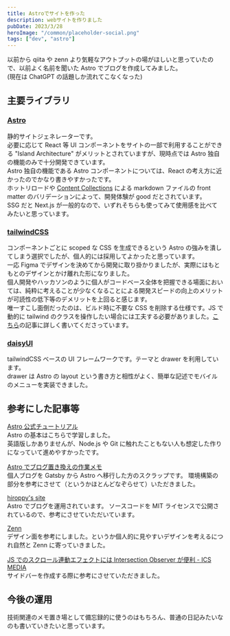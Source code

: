 ```yaml
---
title: Astroでサイトを作った
description: webサイトを作りました
pubDate: 2023/3/28
heroImage: "/common/placeholder-social.png"
tags: ["dev", "astro"]
---
```


以前から qiita や zenn より気軽なアウトプットの場がほしいと思っていたので、以前よく名前を聞いた Astro でブログを作成してみました。  
(現在は ChatGPT の話題しか流れてこなくなった)

## 主要ライブラリ

### [Astro](https://astro.build/)

静的サイトジェネレーターです。  
必要に応じて React 等 UI コンポーネントをサイトの一部で利用することができる "Island Architecture" がメリットとされていますが、現時点では Astro 独自の機能のみで十分開発できています。  
Astro 独自の機能である Astro コンポーネントについては、React の考え方に近かったのでかなり書きやすかったです。  
ホットリロードや [Content Collections](https://docs.astro.build/ja/guides/content-collections/) による markdown ファイルの front matter のバリデーションによって、開発体験が good だとされています。  
SSG だと Next.js が一般的なので、いずれそちらも使ってみて使用感を比べてみたいと思っています。

### [tailwindCSS](https://tailwindcss.com/)

コンポーネントごとに scoped な CSS を生成できるという Astro の強みを潰してしまう選択でしたが、個人的には採用してよかったと思っています。  
一応 Figma でデザインを決めてから開発に取り掛かりましたが、実際にはもともとのデザインとかけ離れた形になりました。  
個人開発やハッカソンのように個人がコードベース全体を把握できる場面においては、純粋に考えることが少なくなることによる開発スピードの向上のメリットが可読性の低下等のデメリットを上回ると感じます。  
唯一すこし面倒だったのは、ビルド時に不要な CSS を削除する仕様です。JS で動的に tailwind のクラスを操作したい場合には工夫する必要がありました。[こちら](https://chaika.hatenablog.com/entry/2022/06/22/083000)の記事に詳しく書いてくださっています。

### [daisyUI](https://daisyui.com/)

tailwindCSS ベースの UI フレームワークです。テーマと drawer を利用しています。  
drawer は Astro の layout という書き方と相性がよく、簡単な記述でモバイルのメニューを実装できました。

## 参考にした記事等

[Astro 公式チュートリアル](https://docs.astro.build/en/tutorial/0-introduction/)  
Astro の基本はこちらで学習しました。  
英語版しかありませんが、Node.js や Git に触れたこともない人も想定した作りになっていて進めやすかったです。

[Astro でブログ置き換えの作業メモ](https://zenn.dev/yamachoo/scraps/5c573340638689)  
個人ブログを Gatsby から Astro へ移行した方のスクラップです。
環境構築の部分を参考にさせて（というかほとんどなぞらせて）いただきました。

[hiroppy's site](https://hiroppy.me/)  
Astro でブログを運用されています。
ソースコードを MIT ライセンスで公開されているので、参考にさせていただいています。

[Zenn](https://zenn.dev/)  
デザイン面を参考にしました。というか個人的に見やすいデザインを考えるにつれ自然と Zenn に寄っていきました。

[JS でのスクロール連動エフェクトには Intersection Observer が便利 - ICS MEDIA](https://ics.media/entry/190902/)  
サイドバーを作成する際に参考にさせていただきました。

## 今後の運用

技術関連のメモ置き場として備忘録的に使うのはもちろん、普通の日記みたいなのも書いていきたいと思っています。
